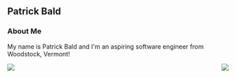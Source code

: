 
## Patrick Bald

### About Me

My name is Patrick Bald and I'm an aspiring software engineer from Woodstock, Vermont!

<img align="left" src="https://github-readme-stats.vercel.app/api?username=patrickbald&show_icons=true" />
<img align="right" src="https://github-readme-stats.vercel.app/top-langs/api?username=patrickbald&layout=compact" />

<!--
**patrickbald/patrickbald** is a ✨ _special_ ✨ repository because its `README.md` (this file) appears on your GitHub profile.

Here are some ideas to get you started:

- 🔭 I’m currently working on ...
- 🌱 I’m currently learning ...
- 👯 I’m looking to collaborate on ...
- 🤔 I’m looking for help with ...
- 💬 Ask me about ...
- 📫 How to reach me: ...
- 😄 Pronouns: ...
- ⚡ Fun fact: ...
-->




